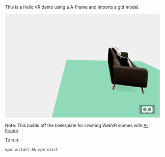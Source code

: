 This is a Hello VR demo using a A-Frame and imports a gltf model.

![hello_vr_furniture_gif](assets/hello_vr_furniture.gif)

Note: This builds off the boilerplate for creating WebVR scenes with [A-Frame](https://aframe.io).

To run:

```
npm install && npm start
```
